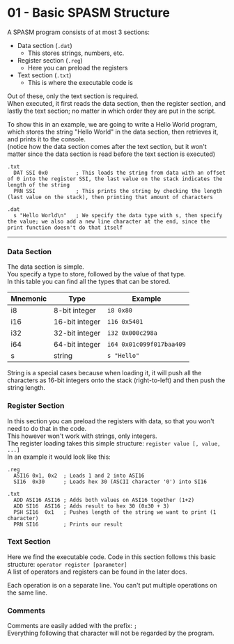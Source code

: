 # 01 - Basic SPASM Structure
A SPASM program consists of at most 3 sections:
- Data section (`.dat`)
  - This stores strings, numbers, etc.
- Register section (`.reg`)
  - Here you can preload the registers
- Text section (`.txt`)
  - This is where the executable code is

Out of these, only the text section is required. <br>
When executed, it first reads the data section, then the register section, and lastly the text section; no matter in which order they are put in the script.

To show this in an example, we are going to write a Hello World program, which stores the string "Hello World" in the data section, then retrieves it, and prints it to the console. <br>
(notice how the data section comes after the text section, but it won't matter since the data section is read before the text section is executed)
```
.txt
  DAT SSI 0x0         ; This loads the string from data with an offset of 0 into the register SSI, the last value on the stack indicates the length of the string
  PRN SSI             ; This prints the string by checking the length (last value on the stack), then printing that amount of characters

.dat
  s "Hello World\n"   ; We specify the data type with s, then specify the value; we also add a new line character at the end, since the print function doesn't do that itself
```

<hr>

### Data Section
The data section is simple.<br>
You specify a type to store, followed by the value of that type.<br>
In this table you can find all the types that can be stored.

| Mnemonic | Type | Example |
|----------|------|---------|
| i8 | 8-bit integer | `i8 0x80` |
| i16 | 16-bit integer | `i16 0x5401` |
| i32 | 32-bit integer | `i32 0x000c298a` |
| i64 | 64-bit integer | `i64 0x01c099f017baa409` |
| s | string | `s "Hello"` |

String is a special cases because when loading it, it will push all the characters as 16-bit integers onto the stack (right-to-left) and then push the string length.


### Register Section
In this section you can preload the registers with data, so that you won't need to do that in the code.<br>
This however won't work with strings, only integers.<br>
The register loading takes this simple structure: `register value [, value, ...]`<br>
In an example it would look like this:
```
.reg
  ASI16 0x1, 0x2  ; Loads 1 and 2 into ASI16
  SI16  0x30      ; Loads hex 30 (ASCII character '0') into SI16
  
.txt
  ADD ASI16 ASI16 ; Adds both values on ASI16 together (1+2)
  ADD SI16  ASI16 ; Adds result to hex 30 (0x30 + 3)
  PSH SI16  0x1   ; Pushes length of the string we want to print (1 character)
  PRN SI16        ; Prints our result
```


### Text Section
Here we find the executable code. Code in this section follows this basic structure: `operator register [parameter]`<br>
A list of operators and registers can be found in the later docs.

Each operation is on a separate line. You can't put multiple operations on the same line.


### Comments
Comments are easily added with the prefix: `;`<br>
Everything following that character will not be regarded by the program.

